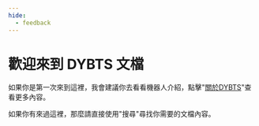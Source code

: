 ```yaml
---
hide:
  - feedback
---
```

# 歡迎來到 DYBTS 文檔

如果你是第一次來到這裡，我會建議你去看看機器人介紹，點擊"[關於DYBTS](about.md)"查看更多內容。

如果你有來過這裡，那麼請直接使用"搜尋"尋找你需要的文檔內容。
